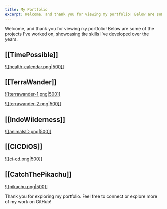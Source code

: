 ```yaml
---
title: My Portfolio
excerpt: Welcome, and thank you for viewing my portfolio! Below are some of the projects I've worked on, showcasing the skills I've developed over the years.
---
```


Welcome, and thank you for viewing my portfolio! Below are some of the projects I've worked on, showcasing the skills I've developed over the years. 



## [[TimePossible]]

[![[health-calendar.png|500]]](<portfolio/TimePossible>)

## [[TerraWander]]

[![[terrawander-1.png|500]]](<portfolio/TerraWander>)

[![[terrawander-2.png|500]]](<portfolio/TerraWander>)

## [[IndoWilderness]]

[![[animalsID.png|500]]](<portfolio/IndoWilderness>)

## [[CICDiOS]]

[![[ci-cd.png|500]]](<portfolio/CICDiOS>)

## [[CatchThePikachu]]

[![[pikachu.png|500]]](<portfolio/CatchThePikachu>)

Thank you for exploring my portfolio. Feel free to connect or explore more of my work on GitHub!